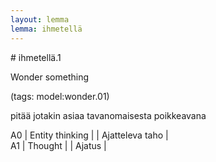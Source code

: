 ```yaml
---
layout: lemma
lemma: ihmetellä
---
```


<div class="sense">
# <span class="sensename">ihmetellä.1</span>

<span class="description">Wonder something</span>

(tags: model:wonder.01)

<span class="description">pitää jotakin asiaa tavanomaisesta poikkeavana</span>

A0 | Entity thinking |   | Ajatteleva taho |  
A1 | Thought |   | Ajatus |  

</div>

